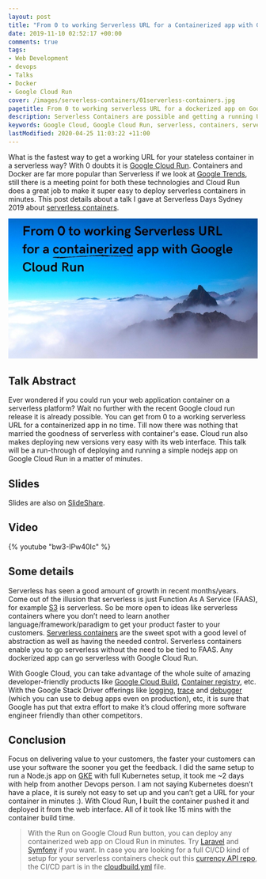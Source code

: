 ```yaml
---
layout: post
title: "From 0 to working Serverless URL for a Containerized app with Google Cloud Run [Slides and Video]"
date: 2019-11-10 02:52:17 +00:00
comments: true
tags:
- Web Development
- devops
- Talks
- Docker
- Google Cloud Run
cover: /images/serverless-containers/01serverless-containers.jpg
pagetitle: From 0 to working serverless URL for a dockerized app on Google Cloud Run - Slides and Video
description: Serverless Containers are possible and getting a running URL with Google cloud run is super easy.
keywords: Google Cloud, Google Cloud Run, serverless, containers, serverless containers, docker
lastModified: 2020-04-25 11:03:22 +11:00
---
```


What is the fastest way to get a working URL for your stateless container in a serverless way? With 0 doubts it is [Google Cloud Run](https://cloud.google.com/run/). Containers and Docker are far more popular than Serverless if we look at [Google Trends](https://trends.google.com/trends/explore?date=2015-01-01%202019-11-10&q=serverless,containers,docker), still there is a meeting point for both these technologies and Cloud Run does a great job to make it super easy to deploy serverless containers in minutes. This post details about a talk I gave at Serverless Days Sydney 2019 about [serverless containers](/blog/2023/04/serverless-containers/).

<!-- more -->

<img class="center" loading="lazy" src="/images/serverless-containers/01serverless-containers.jpg" title="Get running HTTPs URL for your Servereless Containers with Google Cloud Run" alt="Get running HTTPs URL for your Servereless Containers with Google Cloud Run">

## Talk Abstract

Ever wondered if you could run your web application container on a serverless platform? Wait no further with the recent Google cloud run release it is already possible. You can get from 0 to a working serverless URL for a containerized app in no time. Till now there was nothing that married the goodness of serverless with container's ease. Cloud run also makes deploying new versions very easy with its web interface. This talk will be a run-through of deploying and running a simple nodejs app on Google Cloud Run in a matter of minutes.

## Slides

<script async class="speakerdeck-embed" data-id="7821895f8f434f24ba25a9cbf0def45b" data-ratio="1.77777777777778" src="//speakerdeck.com/assets/embed.js"></script>

Slides are also on [SlideShare](https://www.slideshare.net/geshan/from-0-to-working-serverless-url-for-a-containerized-app-with-google-cloud-run-2).

## Video

{% youtube "bw3-IPw40Ic" %}

## Some details

Serverless has seen a good amount of growth in recent months/years. Come out of the illusion that serverless is just Function As A Service (FAAS), for example [S3](https://aws.amazon.com/serverless/) is serverless. So be more open to ideas like serverless containers where you don’t need to learn another language/framework/paradigm to get your product faster to your customers. [Serverless containers](/blog/2023/04/serverless-containers/) are the sweet spot with a good level of abstraction as well as having the needed control. Serverless containers enable you to go serverless without the need to be tied to FAAS. Any dockerized app can go serverless with Google Cloud Run.

With Google Cloud, you can take advantage of the whole suite of amazing developer-friendly products like [Google Cloud Build](https://cloud.google.com/cloud-build/), [Container registry](https://cloud.google.com/container-registry/), etc. With the Google Stack Driver offerings like [logging](https://cloud.google.com/logging/), [trace](https://cloud.google.com/trace/) and [debugger](https://cloud.google.com/debugger/) (which you can use to debug apps even on production), etc, it is sure that Google has put that extra effort to make it’s cloud offering more software engineer friendly than other competitors.

## Conclusion

Focus on delivering value to your customers, the faster your customers can use your software the sooner you get the feedback. I did the same setup to run a Node.js app on [GKE](https://cloud.google.com/kubernetes-engine/) with full Kubernetes setup, it took me ~2 days with help from another Devops person. I am not saying Kubernetes doesn’t have a place, it is surely not easy to set up and you can’t get a URL for your container in minutes :). With Cloud Run, I built the container pushed it and deployed it from the web interface. All of it took like 15 mins with the container build time.

> With the Run on Google Cloud Run button, you can deploy any containerized web app on Cloud Run in minutes. Try [Laravel](https://geshan.com.np/blog/2019/10/get-laravel-6-running-on-google-cloud-run-step-by-step-with-ci/) and [Symfony](https://geshan.com.np/blog/2019/11/how-to-run-symfony-on-google-cloud-run-with-the-demo-app-step-by-step-guide/) if you want. In case you are looking for a full CI/CD kind of setup for your serverless containers check out this [currency API repo](https://github.com/geshan/currency-api), the CI/CD part is in the [cloudbuild.yml](https://github.com/geshan/currency-api/blob/master/cloudbuild.yaml) file.
